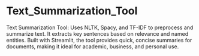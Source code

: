 # Text_Summarization_Tool
Text Summarization Tool: Uses NLTK, Spacy, and TF-IDF to preprocess and summarize text. It extracts key sentences based on relevance and named entities. Built with Streamlit, the tool provides quick, concise summaries for documents, making it ideal for academic, business, and personal use.
